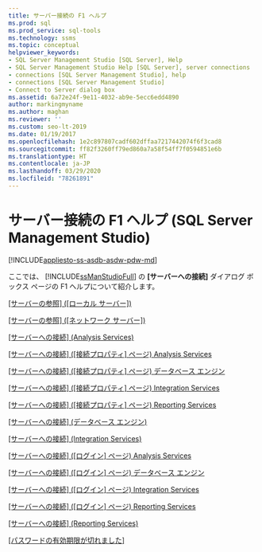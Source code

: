 ```yaml
---
title: サーバー接続の F1 ヘルプ
ms.prod: sql
ms.prod_service: sql-tools
ms.technology: ssms
ms.topic: conceptual
helpviewer_keywords:
- SQL Server Management Studio [SQL Server], Help
- SQL Server Management Studio Help [SQL Server], server connections
- connections [SQL Server Management Studio], help
- connections [SQL Server Management Studio]
- Connect to Server dialog box
ms.assetid: 6a72e24f-9e11-4032-ab9e-5ecc6edd4890
author: markingmyname
ms.author: maghan
ms.reviewer: ''
ms.custom: seo-lt-2019
ms.date: 01/19/2017
ms.openlocfilehash: 1e2c897807cadf602dffaa7217442074f6f3cad8
ms.sourcegitcommit: ff82f3260ff79ed860a7a58f54ff7f0594851e6b
ms.translationtype: HT
ms.contentlocale: ja-JP
ms.lasthandoff: 03/29/2020
ms.locfileid: "78261891"
---
```

# <a name="f1-help-for-server-connections-sql-server-management-studio"></a>サーバー接続の F1 ヘルプ (SQL Server Management Studio)

[!INCLUDE[appliesto-ss-asdb-asdw-pdw-md](../../includes/appliesto-ss-asdb-asdw-pdw-md.md)]

ここでは、 [!INCLUDE[ssManStudioFull](../../includes/ssmanstudiofull-md.md)] の **[サーバーへの接続]** ダイアログ ボックス ページの F1 ヘルプについて紹介します。  
  
[[サーバーの参照] ([ローカル サーバー])](../../ssms/f1-help/browse-for-servers-local-servers.md)  
  
[[サーバーの参照] ([ネットワーク サーバー])](../../ssms/f1-help/browse-for-servers-network-servers.md)  
  
[[サーバーへの接続] (Analysis Services)](../../ssms/f1-help/connect-to-server-analysis-services.md)  
  
[[サーバーへの接続] ([接続プロパティ] ページ) Analysis Services](../../ssms/f1-help/connect-to-server-connection-properties-page-analysis-services.md)  
  
[[サーバーへの接続] ([接続プロパティ] ページ) データベース エンジン](../../ssms/f1-help/connect-to-server-connection-properties-page-database-engine.md)  
  
[[サーバーへの接続] ([接続プロパティ] ページ) Integration Services](../../ssms/f1-help/connect-to-server-connection-properties-page-integration-services.md)  
  
[[サーバーへの接続] ([接続プロパティ] ページ) Reporting Services](../../ssms/f1-help/connect-to-server-connection-properties-page-reporting-services.md)  
  
[[サーバーへの接続] (データベース エンジン)](../../ssms/f1-help/connect-to-server-database-engine.md)  
  
[[サーバーへの接続] (Integration Services)](../../ssms/f1-help/connect-to-server-integration-services.md)  
  
[[サーバーへの接続] ([ログイン] ページ) Analysis Services](../../ssms/f1-help/connect-to-server-login-page-analysis-services.md)  
  
[[サーバーへの接続] ([ログイン] ページ) データベース エンジン](../../ssms/f1-help/connect-to-server-login-page-database-engine.md)  
  
[[サーバーへの接続] ([ログイン] ページ) Integration Services](../../ssms/f1-help/connect-to-server-login-page-integration-services.md)  
  
[[サーバーへの接続] ([ログイン] ページ) Reporting Services](../../ssms/f1-help/connect-to-server-login-page-reporting-services.md)  
  
[[サーバーへの接続] (Reporting Services)](../../ssms/f1-help/connect-to-server-reporting-services.md)  
  
[[パスワードの有効期限が切れました]](../../ssms/f1-help/password-expired.md)
